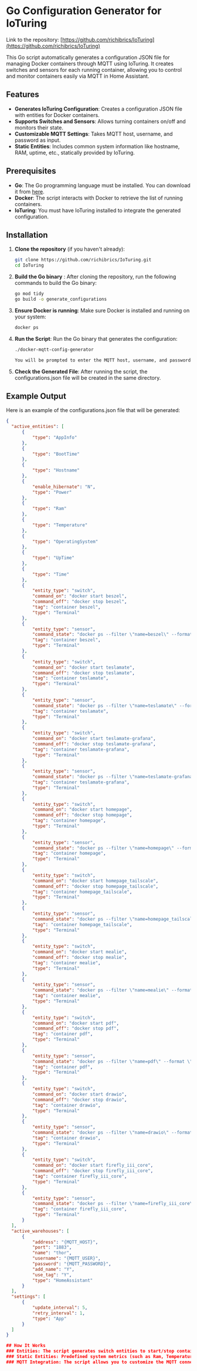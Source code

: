 # Go Configuration Generator for IoTuring

Link to the repository: [https://github.com/richibrics/IoTuring](https://github.com/richibrics/IoTuring)

This Go script automatically generates a configuration JSON file for managing Docker containers through MQTT using IoTuring. It creates switches and sensors for each running container, allowing you to control and monitor containers easily via MQTT in Home Assistant.

## Features

- **Generates IoTuring Configuration**: Creates a configuration JSON file with entities for Docker containers.
- **Supports Switches and Sensors**: Allows turning containers on/off and monitors their state.
- **Customizable MQTT Settings**: Takes MQTT host, username, and password as input.
- **Static Entities**: Includes common system information like hostname, RAM, uptime, etc., statically provided by IoTuring.

## Prerequisites

- **Go**: The Go programming language must be installed. You can download it from [here](https://golang.org/dl/).
- **Docker**: The script interacts with Docker to retrieve the list of running containers.
- **IoTuring**: You must have IoTuring installed to integrate the generated configuration.

## Installation

1. **Clone the repository** (if you haven't already):
   ```bash
   git clone https://github.com/richibrics/IoTuring.git
   cd IoTuring
2. **Build the Go binary** : After cloning the repository, run the following commands to build the Go binary:
   ```bash
   go mod tidy
   go build -o generate_configurations

3. **Ensure Docker is running**: Make sure Docker is installed and running on your system:
   ```bash
   docker ps

4. **Run the Script**: Run the Go binary that generates the configuration:
   ```bash
   ./docker-mqtt-config-generator

   You will be prompted to enter the MQTT host, username, and password for the configuration.

5. **Check the Generated File**: After running the script, the configurations.json file will be created in the same directory.

## Example Output
Here is an example of the configurations.json file that will be generated:
  ```json
  {
    "active_entities": [
        {
            "type": "AppInfo"
        },
        {
            "type": "BootTime"
        },
        {
            "type": "Hostname"
        },
        {
            "enable_hibernate": "N",
            "type": "Power"
        },
        {
            "type": "Ram"
        },
        {
            "type": "Temperature"
        },
        {
            "type": "OperatingSystem"
        },
        {
            "type": "UpTime"
        },
        {
            "type": "Time"
        },
        {
            "entity_type": "switch",
            "command_on": "docker start beszel",
            "command_off": "docker stop beszel",
            "tag": "container beszel",
            "type": "Terminal"
        },
        {
            "entity_type": "sensor",
            "command_state": "docker ps --filter \"name=beszel\" --format \"{{.Status}}\"",
            "tag": "container beszel",
            "type": "Terminal"
        },
        {
            "entity_type": "switch",
            "command_on": "docker start teslamate",
            "command_off": "docker stop teslamate",
            "tag": "container teslamate",
            "type": "Terminal"
        },
        {
            "entity_type": "sensor",
            "command_state": "docker ps --filter \"name=teslamate\" --format \"{{.Status}}\"",
            "tag": "container teslamate",
            "type": "Terminal"
        },
        {
            "entity_type": "switch",
            "command_on": "docker start teslamate-grafana",
            "command_off": "docker stop teslamate-grafana",
            "tag": "container teslamate-grafana",
            "type": "Terminal"
        },
        {
            "entity_type": "sensor",
            "command_state": "docker ps --filter \"name=teslamate-grafana\" --format \"{{.Status}}\"",
            "tag": "container teslamate-grafana",
            "type": "Terminal"
        },
        {
            "entity_type": "switch",
            "command_on": "docker start homepage",
            "command_off": "docker stop homepage",
            "tag": "container homepage",
            "type": "Terminal"
        },
        {
            "entity_type": "sensor",
            "command_state": "docker ps --filter \"name=homepage\" --format \"{{.Status}}\"",
            "tag": "container homepage",
            "type": "Terminal"
        },
        {
            "entity_type": "switch",
            "command_on": "docker start homepage_tailscale",
            "command_off": "docker stop homepage_tailscale",
            "tag": "container homepage_tailscale",
            "type": "Terminal"
        },
        {
            "entity_type": "sensor",
            "command_state": "docker ps --filter \"name=homepage_tailscale\" --format \"{{.Status}}\"",
            "tag": "container homepage_tailscale",
            "type": "Terminal"
        },
        {
            "entity_type": "switch",
            "command_on": "docker start mealie",
            "command_off": "docker stop mealie",
            "tag": "container mealie",
            "type": "Terminal"
        },
        {
            "entity_type": "sensor",
            "command_state": "docker ps --filter \"name=mealie\" --format \"{{.Status}}\"",
            "tag": "container mealie",
            "type": "Terminal"
        },
        {
            "entity_type": "switch",
            "command_on": "docker start pdf",
            "command_off": "docker stop pdf",
            "tag": "container pdf",
            "type": "Terminal"
        },
        {
            "entity_type": "sensor",
            "command_state": "docker ps --filter \"name=pdf\" --format \"{{.Status}}\"",
            "tag": "container pdf",
            "type": "Terminal"
        },
        {
            "entity_type": "switch",
            "command_on": "docker start drawio",
            "command_off": "docker stop drawio",
            "tag": "container drawio",
            "type": "Terminal"
        },
        {
            "entity_type": "sensor",
            "command_state": "docker ps --filter \"name=drawio\" --format \"{{.Status}}\"",
            "tag": "container drawio",
            "type": "Terminal"
        },
        {
            "entity_type": "switch",
            "command_on": "docker start firefly_iii_core",
            "command_off": "docker stop firefly_iii_core",
            "tag": "container firefly_iii_core",
            "type": "Terminal"
        },
        {
            "entity_type": "sensor",
            "command_state": "docker ps --filter \"name=firefly_iii_core\" --format \"{{.Status}}\"",
            "tag": "container firefly_iii_core",
            "type": "Terminal"
        }
    ],
    "active_warehouses": [
        {
            "address": "{MQTT_HOST}",
            "port": "1883",
            "name": "thor",
            "username": "{MQTT_USER}",
            "password": "{MQTT_PASSWORD}",
            "add_name": "Y",
            "use_tag": "Y",
            "type": "HomeAssistant"
        }
    ],
    "settings": [
        {
            "update_interval": 5,
            "retry_interval": 1,
            "type": "App"
        }
    ]
}

## How It Works
### Entities: The script generates switch entities to start/stop containers and sensor entities to monitor their state.
### Static Entities: Predefined system metrics (such as Ram, Temperature, etc.) are also added to the configuration.
### MQTT Integration: The script allows you to customize the MQTT connection settings, ensuring integration with your MQTT broker.